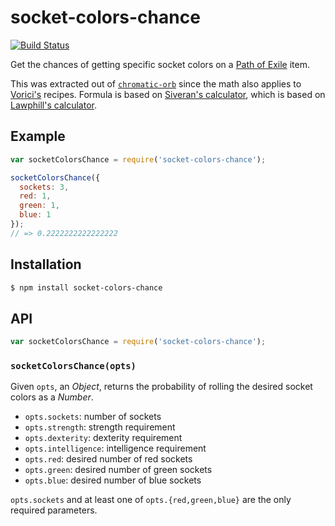 # socket-colors-chance

[![Build Status][travis-svg]][travis]

Get the chances of getting specific socket colors on a [Path of Exile][poe]
item.

This was extracted out of [`chromatic-orb`][chromatic] since the math also
applies to [Vorici's][vorici] recipes. Formula is based on
[Siveran's calculator][siveran], which is based on
[Lawphill's calculator][lawphill].

## Example

``` javascript
var socketColorsChance = require('socket-colors-chance');

socketColorsChance({
  sockets: 3,
  red: 1,
  green: 1,
  blue: 1
});
// => 0.2222222222222222
```

## Installation

``` bash
$ npm install socket-colors-chance
```

## API

``` javascript
var socketColorsChance = require('socket-colors-chance');
```

### `socketColorsChance(opts)`

Given `opts`, an _Object_, returns the probability of rolling the desired socket
colors as a _Number_.

  - `opts.sockets`: number of sockets
  - `opts.strength`: strength requirement
  - `opts.dexterity`: dexterity requirement
  - `opts.intelligence`: intelligence requirement
  - `opts.red`: desired number of red sockets
  - `opts.green`: desired number of green sockets
  - `opts.blue`: desired number of blue sockets

`opts.sockets` and at least one of `opts.{red,green,blue}` are the only required
parameters.


   [travis]: https://travis-ci.org/KenanY/socket-colors-chance
   [travis-svg]: https://img.shields.io/travis/KenanY/socket-colors-chance.svg
   [poe]: https://www.pathofexile.com/
   [chromatic]: https://github.com/KenanY/chromatic-orb
   [vorici]: http://pathofexile.gamepedia.com/Vorici,_Master_Assassin
   [siveran]: https://github.com/Siveran/siveran.github.io
   [lawphill]: http://shouldichromeit.herokuapp.com/howitworks
